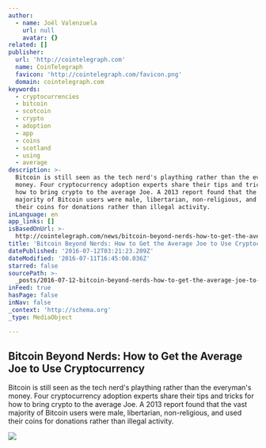 ```yaml
---
author:
  - name: Joël Valenzuela
    url: null
    avatar: {}
related: []
publisher:
  url: 'http://cointelegraph.com'
  name: CoinTelegraph
  favicon: 'http://cointelegraph.com/favicon.png'
  domain: cointelegraph.com
keywords:
  - cryptocurrencies
  - bitcoin
  - scotcoin
  - crypto
  - adoption
  - app
  - coins
  - scotland
  - using
  - average
description: >-
  Bitcoin is still seen as the tech nerd's plaything rather than the everyman's
  money. Four cryptocurrency adoption experts share their tips and tricks for
  how to bring crypto to the average Joe. A 2013 report found that the vast
  majority of Bitcoin users were male, libertarian, non-religious, and used
  their coins for donations rather than illegal activity.
inLanguage: en
app_links: []
isBasedOnUrl: >-
  http://cointelegraph.com/news/bitcoin-beyond-nerds-how-to-get-the-average-joe-to-use-cryptocurrency
title: 'Bitcoin Beyond Nerds: How to Get the Average Joe to Use Cryptocurrency'
datePublished: '2016-07-12T03:21:23.209Z'
dateModified: '2016-07-11T16:45:00.036Z'
starred: false
sourcePath: >-
  _posts/2016-07-12-bitcoin-beyond-nerds-how-to-get-the-average-joe-to-use-cryp.md
inFeed: true
hasPage: false
inNav: false
_context: 'http://schema.org'
_type: MediaObject

---
```

<article style=""><h1>Bitcoin Beyond Nerds: How to Get the Average Joe to Use Cryptocurrency</h1><p>Bitcoin is still seen as the tech nerd's plaything rather than the everyman's money. Four cryptocurrency adoption experts share their tips and tricks for how to bring crypto to the average Joe. A 2013 report found that the vast majority of Bitcoin users were male, libertarian, non-religious, and used their coins for donations rather than illegal activity.</p><img src="https://cointelegraph.com/images/725_aHR0cDovL2NvaW50ZWxlZ3JhcGguY29tL3N0b3JhZ2UvdXBsb2Fkcy92aWV3LzIyY2FjNWNmNjI3OGU0ZjllYzFkYTMxOTMyNWVlNjMxLmpwZw==.jpg" /></article>